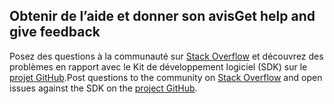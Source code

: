 ## <a name="get-help-and-give-feedback"></a><span data-ttu-id="917b3-101">Obtenir de l’aide et donner son avis</span><span class="sxs-lookup"><span data-stu-id="917b3-101">Get help and give feedback</span></span>

<span data-ttu-id="917b3-102">Posez des questions à la communauté sur [Stack Overflow](http://stackoverflow.com/questions/tagged/azure-sdk-.net) et découvrez des problèmes en rapport avec le Kit de développement logiciel (SDK) sur le [projet GitHub](https://github.com/Azure/azure-sdk-for-net).</span><span class="sxs-lookup"><span data-stu-id="917b3-102">Post questions to the community on [Stack Overflow](http://stackoverflow.com/questions/tagged/azure-sdk-.net) and open issues against the SDK on the [project GitHub](https://github.com/Azure/azure-sdk-for-net).</span></span>